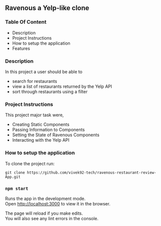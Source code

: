 ## Ravenous a Yelp-like clone

### Table Of Content

 * Description
 * Project Instructions
 * How to setup the application
 * Features


### Description
In this project  a user should be able to 
 
 * search for restaurants 
 * view a list of restaurants returned by the Yelp API
 * sort through restaurants using a filter

### Project Instructions
This project major task were,
 * Creating Static Components
 * Passing Information to Components
 * Setting the State of Ravenous Components
 * Interacting with the Yelp API



### How to setup the application
 To clone the project run:
 
 `git clone https://github.com/vivek92-tech/ravenous-restaurant-review-App.git`
 
### `npm start`

Runs the app in the development mode.<br />
Open [http://localhost:3000](http://localhost:3000) to view it in the browser.

The page will reload if you make edits.<br />
You will also see any lint errors in the console.



